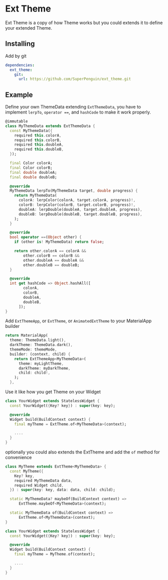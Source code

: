 # Ext Theme

Ext Theme is a copy of how Theme works but you could extends it to define your extended Theme.

## Installing

Add by git

```yaml
dependencies:
  ext_theme:
    git:
      url: https://github.com/SuperPenguin/ext_theme.git
```

## Example

Define your own ThemeData extending `ExtThemeData`, you have to implement `lerpTo`, `operator ==`, and `hashCode` to make it work properly.

```dart
@immutable
class MyThemeData extends ExtThemeData {
  const MyThemeData({
    required this.colorA,
    required this.colorB,
    required this.doubleA,
    required this.doubleB,
  });

  final Color colorA;
  final Color colorB;
  final double doubleA;
  final double doubleB;

  @override
  MyThemeData lerpTo(MyThemeData target, double progress) {
    return MyThemeData(
      colorA: lerpColor(colorA, target.colorA, progress)!,
      colorB: lerpColor(colorB, target.colorB, progress)!,
      doubleA: lerpDouble(doubleA, target.doubleA, progress),
      doubleB: lerpDouble(doubleB, target.doubleB, progress),
    );
  }

  @override
  bool operator ==(Object other) {
    if (other is! MyThemeData) return false;

    return other.colorA == colorA &&
        other.colorB == colorB &&
        other.doubleA == doubleA &&
        other.doubleB == doubleB;
  }

  @override
  int get hashCode => Object.hashAll([
        colorA,
        colorB,
        doubleA,
        doubleB,
      ]);
}
```

Add `ExtThemeApp`, or `ExtTheme`, or `AnimatedExtTheme` to your MaterialApp builder

```dart
return MaterialApp(
  theme: ThemeData.light(),
  darkTheme: ThemeData.dark(),
  themeMode: themeMode,
  builder: (context, child) {
    return ExtThemeApp<MyThemeData>(
      theme: myLightTheme,
      darkTheme: myDarkTheme,
      child: child!,
    );
  },
```

Use it like how you get Theme on your Widget

```dart
class YourWidget extends StatelessWidget {
  const YourWidget({Key? key}) : super(key: key);

  @override
  Widget build(BuildContext context) {
    final myTheme = ExtTheme.of<MyThemeData>(context);

    ....
  }
}
```

optionally you could also extends the ExtTheme and add the `of` method for convenience

```dart
class MyTheme extends ExtTheme<MyThemeData> {
  const MyTheme({
    Key? key,
    required MyThemeData data,
    required Widget child,
  }) : super(key: key, data: data, child: child);

  static MyThemeData? maybeOf(BuildContext context) =>
      ExtTheme.maybeOf<MyThemeData>(context);

  static MyThemeData of(BuildContext context) =>
      ExtTheme.of<MyThemeData>(context);
}

class YourWidget extends StatelessWidget {
  const YourWidget({Key? key}) : super(key: key);

  @override
  Widget build(BuildContext context) {
    final myTheme = MyTheme.of(context);

    ....
  }
}
```